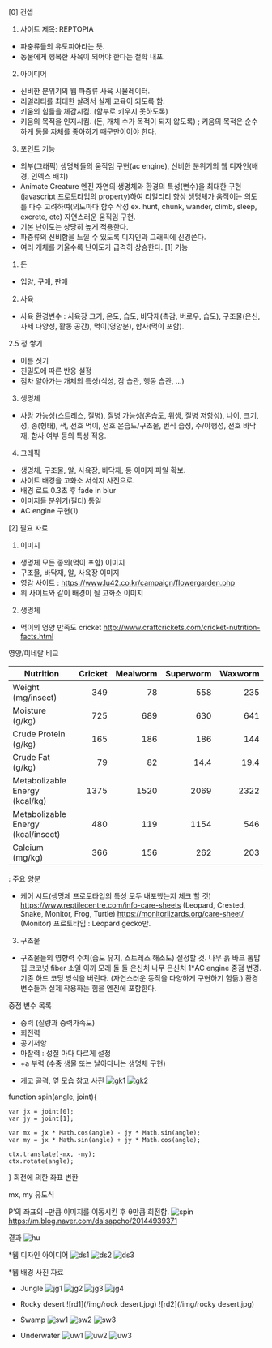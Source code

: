 [0] 컨셉
1. 사이트 제목: REPTOPIA
 - 파충류들의 유토피아라는 뜻.
 - 동물에게 행복한 사육이 되어야 한다는 철학 내포.

2. 아이디어
 - 신비한 분위기의 웹 파충류 사육 시뮬레이터.
 - 리얼리티를 최대한 살려서 실제 교육이 되도록 함.
 - 키움의 힘듦을 체감시킴. (함부로 키우지 못하도록)
 - 키움의 목적을 인지시킴. (돈, 개체 수가 목적이 되지 않도록)
 ; 키움의 목적은 순수하게 동물 자체를 좋아하기 때문만이어야 한다. 

3. 포인트 기능
 - 외부(그래픽)
  생명체들의 움직임 구현(ac engine), 신비한 분위기의 웹 디자인(배경, 인덱스 배치)
 - Animate Creature 엔진
  자연의 생명체와 환경의 특성(변수)을 최대한 구현(javascript 프로토타입의 property)하여 리얼리티 향상
  생명체가 움직이는 의도를 다수 고려하여(의도마다 함수 작성 ex. hunt, chunk, wander, climb, sleep, excrete, etc) 자연스러운 움직임 구현.
  - 기본 난이도는 상당히 높게 적용한다.
  - 파충류의 신비함을 느낄 수 있도록 디자인과 그래픽에 신경쓴다.
  - 여러 개체를 키울수록 난이도가 급격히 상승한다.
[1] 기능
1. 돈
 - 입양, 구매, 판매

2. 사육
 - 사육 환경변수 : 사육장 크기, 온도, 습도, 바닥재(촉감, 버로우, 습도), 구조물(은신, 자세 다양성, 활동 공간), 먹이(영양분), 합사(먹이 포함).

2.5 정 쌓기
 - 이름 짓기
 - 친밀도에 따른 반응 설정
 - 점차 알아가는 개체의 특성(식성, 잠 습관, 행동 습관, ...)

3. 생명체
 - 사망 가능성(스트레스, 질병), 질병 가능성(온습도, 위생, 질병 저항성), 나이, 크기, 성, 종(형태), 색, 선호 먹이, 선호 온습도/구조물, 번식 습성, 주/야행성, 선호 바닥재, 합사 여부 등의 특성 적용.

4. 그래픽
 - 생명체, 구조물, 알, 사육장, 바닥재, 등 이미지 파일 확보.
 - 사이트 배경을 고화소 서식지 사진으로.
 - 배경 로드 0.3초 후 fade in blur
 - 이미지들 분위기(필터) 통일
 - AC engine 구현(1)

[2] 필요 자료
1. 이미지
 - 생명체 모든 종의(먹이 포함) 이미지
 - 구조물, 바닥재, 알, 사육장 이미지
 - 영감 사이트 : https://www.lu42.co.kr/campaign/flowergarden.php 
 - 위 사이트와 같이 배경이 될 고화소 이미지

2. 생명체
 - 먹이의 영양 만족도
  cricket http://www.craftcrickets.com/cricket-nutrition-facts.html

영양/미네랄 비교

|       Nutrition       |   Cricket   |    Mealworm   |  Superworm  |   Waxworm   |
|-----------------------|------------:|--------------:|------------:|------------:|
| Weight (mg/insect)                 |  349 | 78  | 558 | 235 |
| Moisture (g/kg)                    |  725 | 689 | 630 | 641 |
| Crude Protein (g/kg)               |  165 | 186 | 186 | 144 |
| Crude Fat (g/kg)                   |  79  | 82  | 14.4| 19.4|
| Metabolizable Energy (kcal/kg)     | 1375 | 1520| 2069| 2322|
| Metabolizable Energy (kcal/insect) |  480 | 119 | 1154| 546 |
| Calcium (mg/kg)                    |  366 | 156 | 262 | 203 |




: 주요 양분
 - 케어 시트(생명체 프로토타입의 특성 모두 내포했는지 체크 할 것)
 https://www.reptilecentre.com/info-care-sheets
(Leopard, Crested, Snake, Monitor, Frog, Turtle)
 https://monitorlizards.org/care-sheet/
(Monitor)
 프로토타입 : Leopard gecko만.
3. 구조물
 - 구조물들의 영향력 수치(습도 유지, 스트레스 해소도) 설정할 것.
  나무
  흙
  바크
  톱밥
  칩
  코코넛 fiber
  소일
  이끼
  모래
  돌
  돌 은신처
  나무 은신처
1*AC engine 중점 변경.
 기존 하드 코딩 방식을 버린다. (자연스러운 동작을 다양하게 구현하기 힘듦.)
 환경변수들과 실제 작용하는 힘을 엔진에 포함한다. 

 중점 변수 목록

  - 중력 (질량과 중력가속도)
  - 회전력
  - 공기저항
  - 마찰력 : 성질 마다 다르게 설정
  - +a 부력 (수중 생물 또는 날아다니는 생명체 구현)

* 게코 골격, 옆 모습 참고 사진
![gk1](/img/tokbone.jpg)
![gk2](/img/leoside.jpg)


function spin(angle, joint){

    var jx = joint[0];
    var jy = joint[1];

    var mx = jx * Math.cos(angle) - jy * Math.sin(angle);
    var my = jx * Math.sin(angle) + jy * Math.cos(angle);

    ctx.translate(-mx, -my);
    ctx.rotate(angle);
}
회전에 의한 좌표 변환


mx, my 유도식

P’의 좌표의 –만큼 이미지를 이동시킨 후 θ만큼 회전함.
![spin](/img/spin.png)
https://m.blog.naver.com/dalsapcho/20144939371

결과
![hu](/img/headUp.gif)




*웹 디자인 아이디어
![ds1](/img/design0.jpg)
![ds2](/img/design1.jpg)
![ds3](/img/design2.jpg)


*웹 배경 사진 자료

- Jungle
![jg1](/img/green-trees.jpg)
![jg2](/img/Jungle.jpg)
![jg3](/img/Jungle-Book.jpg)
![jg4](/img/Waterfall.jpg)


- Rocky desert
![rd1](/img/rock desert.jpg)
![rd2](/img/rocky desert.jpg)


- Swamp
![sw1](/img/swamp.jpg)
![sw2](/img/swamp2.jpg)
![sw3](/img/swamp_alligator.jpg)


- Underwater
![uw1](/img/underwatjung.jpg)
![uw2](/img/underwater.jpg)
![uw3](/img/underwaterfish.jpg)




